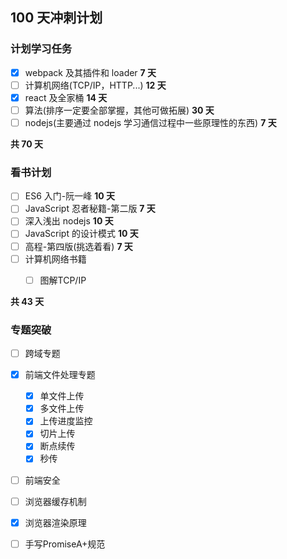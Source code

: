 ## 100 天冲刺计划

### 计划学习任务

- [x] webpack 及其插件和 loader **7 天**
- [ ] 计算机网络(TCP/IP，HTTP...) **12 天**
- [x] react 及全家桶 **14 天**
- [ ] 算法(排序一定要全部掌握，其他可做拓展) **30 天**
- [ ] nodejs(主要通过 nodejs 学习通信过程中一些原理性的东西) **7 天**

**共 70 天**

### 看书计划

- [ ] ES6 入门-阮一峰 **10 天**
- [ ] JavaScript 忍者秘籍-第二版 **7 天**
- [ ] 深入浅出 nodejs **10 天**
- [ ] JavaScript 的设计模式 **10 天**
- [ ] 高程-第四版(挑选着看) **7 天**
- [ ] 计算机网络书籍
  - [ ] 图解TCP/IP


**共 43 天**

### 专题突破

- [ ] 跨域专题
- [x] 前端文件处理专题
    - [x] 单文件上传
    - [x] 多文件上传
    - [x] 上传进度监控
    - [x] 切片上传
    - [x] 断点续传
    - [x] 秒传
- [ ] 前端安全
- [ ] 浏览器缓存机制
- [x] 浏览器渲染原理
- [ ] 手写PromiseA+规范

